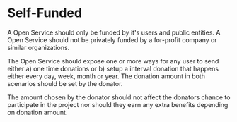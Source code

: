 # Self-Funded

A Open Service should only be funded by it's users and public entities. A Open Service should not be privately funded by a for-profit company or similar organizations.

The Open Service should expose one or more ways for any user to send either a) one time donations or b) setup a interval donation that happens either every day, week, month or year. The donation amount in both scenarios should be set by the donator.

The amount chosen by the donator should not affect the donators chance to participate in the project nor should they earn any extra benefits depending on donation amount.
